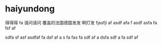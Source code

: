 # haiyundong
得得得
fa
请问请问
覆盖的法国德国发发
啊打发 
fjasfjl 
af
asdf
afa
f
asdf
asfa
fa
fsf
af

sdfa
sf
asf
asdfaf
fa
dsf
af
a
s
fa
fas
fa
sdf
af
a
dsfa
sdf
a
fa
sdf
af

